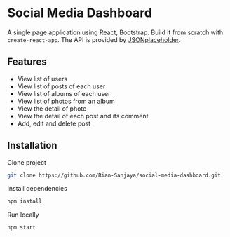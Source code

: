 # Social Media Dashboard
A single page application using React, Bootstrap.
Build it from scratch with `create-react-app`. 
The API is provided by [JSONplaceholder](https://jsonplaceholder.typicode.com/).

## Features
- View list of users
- View list of posts of each user
- View list of albums of each user
- View list of photos from an album
- View the detail of photo
- View the detail of each post and its comment
- Add, edit and delete post

## Installation
Clone project
``` bash
git clone https://github.com/Rian-Sanjaya/social-media-dashboard.git
```
Install dependencies
``` bash
npm install
```
Run locally
``` bash
npm start
```
